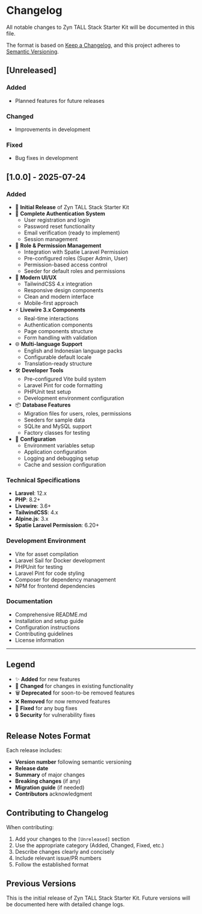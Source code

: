 # Changelog

All notable changes to Zyn TALL Stack Starter Kit will be documented in this file.

The format is based on [Keep a Changelog](https://keepachangelog.com/en/1.0.0/),
and this project adheres to [Semantic Versioning](https://semver.org/spec/v2.0.0.html).

## [Unreleased]

### Added

-   Planned features for future releases

### Changed

-   Improvements in development

### Fixed

-   Bug fixes in development

## [1.0.0] - 2025-07-24

### Added

-   🎉 **Initial Release** of Zyn TALL Stack Starter Kit
-   🔐 **Complete Authentication System**
    -   User registration and login
    -   Password reset functionality
    -   Email verification (ready to implement)
    -   Session management
-   👥 **Role & Permission Management**
    -   Integration with Spatie Laravel Permission
    -   Pre-configured roles (Super Admin, User)
    -   Permission-based access control
    -   Seeder for default roles and permissions
-   🎨 **Modern UI/UX**
    -   TailwindCSS 4.x integration
    -   Responsive design components
    -   Clean and modern interface
    -   Mobile-first approach
-   ⚡ **Livewire 3.x Components**
    -   Real-time interactions
    -   Authentication components
    -   Page components structure
    -   Form handling with validation
-   🌐 **Multi-language Support**
    -   English and Indonesian language packs
    -   Configurable default locale
    -   Translation-ready structure
-   🛠️ **Developer Tools**
    -   Pre-configured Vite build system
    -   Laravel Pint for code formatting
    -   PHPUnit test setup
    -   Development environment configuration
-   📦 **Database Features**
    -   Migration files for users, roles, permissions
    -   Seeders for sample data
    -   SQLite and MySQL support
    -   Factory classes for testing
-   🔧 **Configuration**
    -   Environment variables setup
    -   Application configuration
    -   Logging and debugging setup
    -   Cache and session configuration

### Technical Specifications

-   **Laravel**: 12.x
-   **PHP**: 8.2+
-   **Livewire**: 3.6+
-   **TailwindCSS**: 4.x
-   **Alpine.js**: 3.x
-   **Spatie Laravel Permission**: 6.20+

### Development Environment

-   Vite for asset compilation
-   Laravel Sail for Docker development
-   PHPUnit for testing
-   Laravel Pint for code styling
-   Composer for dependency management
-   NPM for frontend dependencies

### Documentation

-   Comprehensive README.md
-   Installation and setup guide
-   Configuration instructions
-   Contributing guidelines
-   License information

---

## Legend

-   ✨ **Added** for new features
-   🔄 **Changed** for changes in existing functionality
-   🗑️ **Deprecated** for soon-to-be removed features
-   ❌ **Removed** for now removed features
-   🐛 **Fixed** for any bug fixes
-   🔒 **Security** for vulnerability fixes

## Release Notes Format

Each release includes:

-   **Version number** following semantic versioning
-   **Release date**
-   **Summary** of major changes
-   **Breaking changes** (if any)
-   **Migration guide** (if needed)
-   **Contributors** acknowledgment

## Contributing to Changelog

When contributing:

1. Add your changes to the `[Unreleased]` section
2. Use the appropriate category (Added, Changed, Fixed, etc.)
3. Describe changes clearly and concisely
4. Include relevant issue/PR numbers
5. Follow the established format

## Previous Versions

This is the initial release of Zyn TALL Stack Starter Kit. Future versions will be documented here with detailed change logs.
